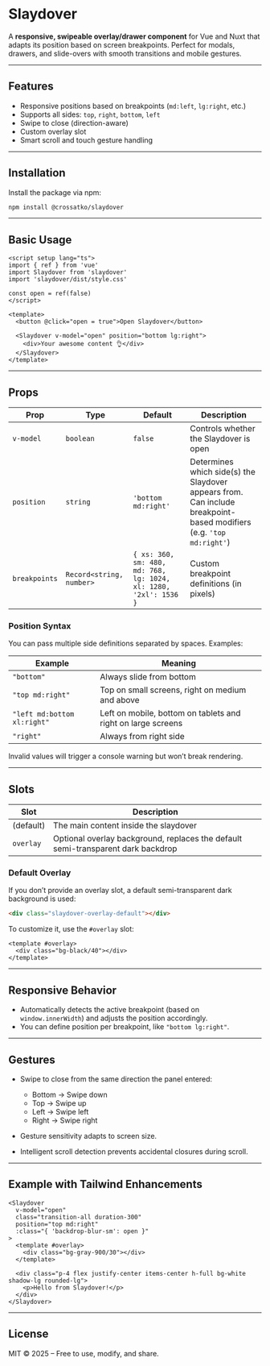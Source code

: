 # Slaydover

A **responsive, swipeable overlay/drawer component** for Vue and Nuxt that adapts its position based on screen breakpoints.
Perfect for modals, drawers, and slide-overs with smooth transitions and mobile gestures.

---

## Features

- Responsive positions based on breakpoints (`md:left`, `lg:right`, etc.)
- Supports all sides: `top`, `right`, `bottom`, `left`
- Swipe to close (direction-aware)
- Custom overlay slot
- Smart scroll and touch gesture handling

---

## Installation

Install the package via npm:

```bash
npm install @crossatko/slaydover
```

---

## Basic Usage

```vue
<script setup lang="ts">
import { ref } from 'vue'
import Slaydover from 'slaydover'
import 'slaydover/dist/style.css'

const open = ref(false)
</script>

<template>
  <button @click="open = true">Open Slaydover</button>

  <Slaydover v-model="open" position="bottom lg:right">
    <div>Your awesome content 👌</div>
  </Slaydover>
</template>
```

---

## Props

| Prop          | Type                     | Default                                                          | Description                                                                                                         |
| ------------- | ------------------------ | ---------------------------------------------------------------- | ------------------------------------------------------------------------------------------------------------------- |
| `v-model`     | `boolean`                | `false`                                                          | Controls whether the Slaydover is open                                                                              |
| `position`    | `string`                 | `'bottom md:right'`                                              | Determines which side(s) the Slaydover appears from. Can include breakpoint-based modifiers (e.g. `'top md:right'`) |
| `breakpoints` | `Record<string, number>` | `{ xs: 360, sm: 480, md: 768, lg: 1024, xl: 1280, '2xl': 1536 }` | Custom breakpoint definitions (in pixels)                                                                           |

### Position Syntax

You can pass multiple side definitions separated by spaces.
Examples:

| Example                     | Meaning                                                      |
| --------------------------- | ------------------------------------------------------------ |
| `"bottom"`                  | Always slide from bottom                                     |
| `"top md:right"`            | Top on small screens, right on medium and above              |
| `"left md:bottom xl:right"` | Left on mobile, bottom on tablets and right on large screens |
| `"right"`                   | Always from right side                                       |

Invalid values will trigger a console warning but won’t break rendering.

---

## Slots

| Slot      | Description                                                                      |
| --------- | -------------------------------------------------------------------------------- |
| (default) | The main content inside the slaydover                                            |
| `overlay` | Optional overlay background, replaces the default semi-transparent dark backdrop |

### Default Overlay

If you don’t provide an overlay slot, a default semi-transparent dark background is used:

```html
<div class="slaydover-overlay-default"></div>
```

To customize it, use the `#overlay` slot:

```vue
<template #overlay>
  <div class="bg-black/40"></div>
</template>
```

---

## Responsive Behavior

- Automatically detects the active breakpoint (based on `window.innerWidth`) and adjusts the position accordingly.
- You can define position per breakpoint, like `"bottom lg:right"`.

---

## Gestures

- Swipe to close from the same direction the panel entered:
  - Bottom → Swipe down
  - Top → Swipe up
  - Left → Swipe left
  - Right → Swipe right

- Gesture sensitivity adapts to screen size.
- Intelligent scroll detection prevents accidental closures during scroll.

---

## Example with Tailwind Enhancements

```vue
<Slaydover
  v-model="open"
  class="transition-all duration-300"
  position="top md:right"
  :class="{ 'backdrop-blur-sm': open }"
>
  <template #overlay>
    <div class="bg-gray-900/30"></div>
  </template>

  <div class="p-4 flex justify-center items-center h-full bg-white shadow-lg rounded-lg">
    <p>Hello from Slaydover!</p>
  </div>
</Slaydover>
```

---

## License

MIT © 2025 – Free to use, modify, and share.
